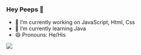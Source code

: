 ### Hey Peeps 👋

- 🔭 I’m currently working on JavaScript, Html, Css
- 🌱 I’m currently learning Java
- 😄 Pronouns: He/His

<!--
**Monil-Bhavsar/Monil-Bhavsar** is a ✨ _special_ ✨ repository because its `README.md` (this file) appears on your GitHub profile.

Here are some ideas to get you started:

- 👯 I’m looking to collaborate on ...
- 🤔 I’m looking for help with ...
- 📫 How to reach me: Don't try though
- 💬 Ask me about ...
- ⚡ Fun fact: ...
-->

<!-- <img align="center" src="https://github-readme-stats.vercel.app/api?username=Monil-Bhavsar&show_icons=true&theme=tokyonight"/> -->
<img align="center" src="https://github-readme-stats.vercel.app/api/top-langs/?username=Monil-Bhavsar&theme=tokyonight"/>
